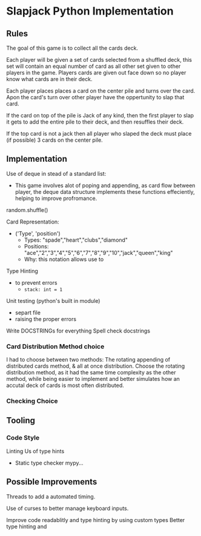 # Slapjack Python Implementation

## Rules 

The goal of this game is to collect all the cards deck.

Each player will be given a set of cards selected from a shuffled deck, this set will contain an equal number of card as all other set given to other players in the game. Players cards are given out face down so no player know what cards are in their deck.

Each player places places a card on the center pile and turns over the card. Apon the card's turn over other player have the oppertunity to slap that card.

If the card on top of the pile is Jack of any kind, then the first player to slap it gets to add the entire pile to their deck, and then resuffles their deck.

If the top card is not a jack then all player who slaped the deck must place (if possible) 3 cards on the center pile.

## Implementation

Use of deque in stead of a standard list:

- This game involves alot of poping and appending, as card flow between player, the deque data structure implements these functions effeciently, helping to improve profromance.

random.shuffle()

Card Representation:
- ('Type', 'position')
    - Types: "spade","heart","clubs","diamond"
    - Positions: "ace","2","3","4","5","6","7","8","9","10","jack","queen","king"
    - Why: this notation allows use to 

Type Hinting
- to prevent errors
    - ```stack: int = 1```

Unit testing (python's built in module)
- separt file
- raising the proper errors

Write DOCSTRINGs for everything
Spell check docstrings

### Card Distribution Method choice
I had to choose between two methods: The rotating appending of distributed cards method, & all at once distribution.
Choose the rotating distribution method, as it had the same time complexity as the other method, while being easier to
implement and better simulates how an accutal deck of cards is most often distributed.

### Checking Choice


## Tooling

### Code Style
Linting
Us of type hints
- Static type checker mypy...

## Possible Improvements

Threads to add a automated timing.

Use of curses to better manage keyboard inputs.

Improve code readablitly and type hinting by using custom types
Better type hinting and 